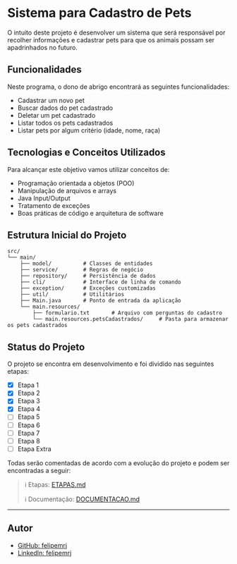 # Sistema para Cadastro de Pets

O intuito deste projeto é desenvolver um sistema que será responsável por recolher informações e cadastrar pets para que os animais possam ser apadrinhados no futuro.

## Funcionalidades

Neste programa, o dono de abrigo encontrará as seguintes funcionalidades:

- Cadastrar um novo pet
- Buscar dados do pet cadastrado
- Deletar um pet cadastrado
- Listar todos os pets cadastrados
- Listar pets por algum critério (idade, nome, raça)

## Tecnologias e Conceitos Utilizados

Para alcançar este objetivo vamos utilizar conceitos de:

- Programação orientada a objetos (POO)
- Manipulação de arquivos e arrays
- Java Input/Output
- Tratamento de exceções
- Boas práticas de código e arquitetura de software

## Estrutura Inicial do Projeto

```
src/
└── main/
    ├── model/          # Classes de entidades
    ├── service/        # Regras de negócio
    ├── repository/     # Persistência de dados
    ├── cli/            # Interface de linha de comando
    ├── exception/      # Exceções customizadas
    ├── util/           # Utilitários
    ├── Main.java       # Ponto de entrada da aplicação
    └── main.resources/
        ├── formulario.txt       # Arquivo com perguntas do cadastro
        └── main.resources.petsCadastrados/     # Pasta para armazenar os pets cadastrados
```

## Status do Projeto

O projeto se encontra em desenvolvimento e foi dividido nas seguintes etapas:

- [x] Etapa 1
- [x] Etapa 2
- [x] Etapa 3
- [x] Etapa 4
- [ ] Etapa 5
- [ ] Etapa 6
- [ ] Etapa 7
- [ ] Etapa 8
- [ ] Etapa Extra

Todas serão comentadas de acordo com a evolução do projeto e podem ser encontradas a seguir:

> :information_source: Etapas: [ETAPAS.md](ETAPAS.md)
>
> :information_source: Documentação: [DOCUMENTACAO.md](DOCUMENTACAO.md)

---

## Autor

- [GitHub: felipemrj](https://github.com/felipemrj)
- [LinkedIn: felipemrj](https://www.linkedin.com/in/felipemrj/)